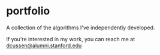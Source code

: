 # portfolio

A collection of the algorithms I've independently developed.

If you're interested in my work, you can reach me at dcussen@alumni.stanford.edu
